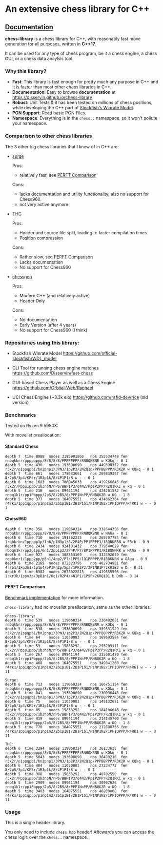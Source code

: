 # An extensive chess library for C++

## [Documentation](https://disservin.github.io/chess-library)

**chess-library** is a chess library for C++, with reasonably fast move generation for all purposes, written in **C++17**.

It can be used for any type of chess program, be it a chess engine, a chess GUI, or a chess data anaylsis tool.



### Why this library?

- **Fast**: This library is fast enough for pretty much any purpose in C++ and it is faster than most other chess libraries in C++.
- **Documentation**: Easy to browse **documentation** at https://disservin.github.io/chess-library
- **Robust**: Unit Tests & it has been tested on millions of chess positions, while developing the C++ part of [Stockfish's Winrate Model](https://github.com/official-stockfish/WDL_model).
- **PGN Support**: Read basic PGN Files.
- **Namespace**: Everything is in the `chess::` namespace, so it won't pollute your namespace.

### Comparison to other chess libraries

The 3 other big chess libraries that I know of in C++ are:

- [surge](https://github.com/nkarve/surge)

  Pros:

  - relatively fast, see [PERFT Comparison](#perft-comparison)

  Cons:

  - lacks documentation and utility functionality, also no support for Chess960.
  - not very active anymore

- [THC](https://github.com/billforsternz/thc-chess-library)

  Pros:

  - Header and source file split, leading to faster compilation times.
  - Position compression

  Cons:

  - Rather slow, see [PERFT Comparison](#perft-comparison)
  - Lacks documentation
  - No support for Chess960

- [chessgen](https://github.com/markhc/chessgen)

  Pros:

  - Modern C++ (and relatively active)
  - Header Only

  Cons:

  - No documentation
  - Early Version (after 4 years)
  - No support for Chess960 (I think)

### Repositories using this library:

- Stockfish Winrate Model
  https://github.com/official-stockfish/WDL_model

- CLI Tool for running chess engine matches
  https://github.com/Disservin/fast-chess

- GUI-based Chess Player as well as a Chess Engine
  https://github.com/Orbital-Web/Raphael

- UCI Chess Engine (~3.3k elo)
  https://github.com/rafid-dev/rice (old version)

### Benchmarks

Tested on Ryzen 9 5950X:

With movelist preallocation:

#### Standard Chess

```
depth 7  time 8988  nodes 3195901860   nps 355534749 fen rnbqkbnr/pppppppp/8/8/8/8/PPPPPPPP/RNBQKBNR w KQkq - 0 1
depth 5  time 430   nodes 193690690    nps 449398352 fen r3k2r/p1ppqpb1/bn2pnp1/3PN3/1p2P3/2N2Q1p/PPPBBPPP/R3K2R w KQkq - 0 1
depth 7  time 661   nodes 178633661    nps 269839367 fen 8/2p5/3p4/KP5r/1R3p1k/8/4P1P1/8 w - - 0 1
depth 6  time 1683  nodes 706045033    nps 419266646 fen r3k2r/Pppp1ppp/1b3nbN/nP6/BBP1P3/q4N2/Pp1P2PP/R2Q1RK1 w kq - 0 1
depth 5  time 210   nodes 89941194     nps 426261582 fen rnbq1k1r/pp1Pbppp/2p5/8/2B5/8/PPP1NnPP/RNBQK2R w KQ - 1 8
depth 5  time 377   nodes 164075551    nps 434062304 fen r4rk1/1pp1qppp/p1np1n2/2b1p1B1/2B1P1b1/P1NP1N2/1PP1QPPP/R4RK1 w - - 0 1
```

#### Chess960

```
depth 6  time 358   nodes 119060324    nps 331644356 fen rnbqkbnr/pppppppp/8/8/8/8/PPPPPPPP/RNBQKBNR w HAha - 0 1
depth 6  time 710   nodes 191762235    nps 269707784 fen 1rqbkrbn/1ppppp1p/1n6/p1N3p1/8/2P4P/PP1PPPP1/1RQBKRBN w FBfb - 0 9
depth 6  time 2434  nodes 924181432    nps 379540629 fen rbbqn1kr/pp2p1pp/6n1/2pp1p2/2P4P/P7/BP1PPPP1/R1BQNNKR w HAha - 0 9
depth 6  time 927   nodes 308553169    nps 332492639 fen rqbbknr1/1ppp2pp/p5n1/4pp2/P7/1PP5/1Q1PPPPP/R1BBKNRN w GAga - 0 9
depth 6  time 2165  nodes 872323796    nps 402734901 fen 4rrb1/1kp3b1/1p1p4/pP1Pn2p/5p2/1PR2P2/2P1NB1P/2KR1B2 w D - 0 21
depth 6  time 6382  nodes 2678022813   nps 419555508 fen 1rkr3b/1ppn3p/3pB1n1/6q1/R2P4/4N1P1/1P5P/2KRQ1B1 b Ddb - 0 14
```

#### PERFT Comparison

[Benchmark implementation](./comparison/benchmark.cpp) for more information.

`chess-library` had no movelist preallocation, same as the other libraries.

```
chess-library:
depth 6  time 539   nodes 119060324    nps 220482081 fen rnbqkbnr/pppppppp/8/8/8/8/PPPPPPPP/RNBQKBNR w KQkq - 0 1
depth 5  time 538   nodes 193690690    nps 359351929 fen r3k2r/p1ppqpb1/bn2pnp1/3PN3/1p2P3/2N2Q1p/PPPBBPPP/R3K2R w KQkq - 0 1
depth 6  time 64    nodes 11030083     nps 169693584 fen 8/2p5/3p4/KP5r/1R3p1k/8/4P1P1/8 w - - 0 1
depth 5  time 53    nodes 15833292     nps 293209111 fen r3k2r/Pppp1ppp/1b3nbN/nP6/BBP1P3/q4N2/Pp1P2PP/R2Q1RK1 w kq - 0 1
depth 5  time 267   nodes 89941194     nps 335601470 fen rnbq1k1r/pp1Pbppp/2p5/8/2B5/8/PPP1NnPP/RNBQK2R w KQ - 1 8
depth 5  time 468   nodes 164075551    nps 349841260 fen r4rk1/1pp1qppp/p1np1n2/2b1p1B1/2B1P1b1/P1NP1N2/1PP1QPPP/R4RK1 w - - 0 11

Surge:
depth 6  time 713   nodes 119060324    nps 166751154 fen rnbqkbnr/pppppppp/8/8/8/8/PPPPPPPP/RNBQKBNR w KQkq - 0 1
depth 5  time 841   nodes 193690690    nps 230036448 fen r3k2r/p1ppqpb1/bn2pnp1/3PN3/1p2P3/2N2Q1p/PPPBBPPP/R3K2R w KQkq - 0 1
depth 6  time 75    nodes 11030083     nps 145132671 fen 8/2p5/3p4/KP5r/1R3p1k/8/4P1P1/8 w - - 0 1
depth 5  time 85    nodes 15833292     nps 184108046 fen r3k2r/Pppp1ppp/1b3nbN/nP6/BBP1P3/q4N2/Pp1P2PP/R2Q1RK1 w kq - 0 1
depth 5  time 419   nodes 89941194     nps 214145700 fen rnbq1k1r/pp1Pbppp/2p5/8/2B5/8/PPP1NnPP/RNBQK2R w KQ - 1 8
depth 5  time 770   nodes 164075551    nps 212808756 fen r4rk1/1pp1qppp/p1np1n2/2b1p1B1/2B1P1b1/P1NP1N2/1PP1QPPP/R4RK1 w - - 0 11

THC:
depth 6  time 3294  nodes 119060324    nps 36133633  fen rnbqkbnr/pppppppp/8/8/8/8/PPPPPPPP/RNBQKBNR w KQkq - 0 1
depth 5  time 5043  nodes 193690690    nps 38400216  fen r3k2r/p1ppqpb1/bn2pnp1/3PN3/1p2P3/2N2Q1p/PPPBBPPP/R3K2R w KQkq - 0 1
depth 6  time 404   nodes 11030083     nps 27234772  fen 8/2p5/3p4/KP5r/1R3p1k/8/4P1P1/8 w - - 0 1
depth 5  time 388   nodes 15833292     nps 40702550  fen r3k2r/Pppp1ppp/1b3nbN/nP6/BBP1P3/q4N2/Pp1P2PP/R2Q1RK1 w kq - 0 1
depth 5  time 2909  nodes 89941194     nps 30907626  fen rnbq1k1r/pp1Pbppp/2p5/8/2B5/8/PPP1NnPP/RNBQK2R w KQ - 1 8
depth 5  time 3403  nodes 164075551    nps 48200808  fen r4rk1/1pp1qppp/p1np1n2/2b1p1B1/2B1P1b1/P1NP1N2/1PP1QPPP/R4RK1 w - - 0 11
```

### Usage

This is a single header library.

You only need to include `chess.hpp` header!
Aftewards you can access the chess logic over the `chess::` namespace.
